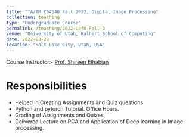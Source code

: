 ```yaml
---
title: "TA/TM CS4640 Fall 2022, Digital Image Processing"
collection: teaching
type: "Undergraduate Course"
permalink: /teaching/2022-UofU-Fall-2
venue: "University of Utah, Kalhert School of Computing"
date: 2022-08-20
location: "Salt Lake City, Utah, USA"
---
```

Course Instructor:- [Prof. Shireen Elhabian](https://www.sci.utah.edu/~shireen/)

Responsibilities
======
- Helped in Creating Assignments and Quiz questions
- Python and pytorch Tutorial. Office Hours.
- Grading of Assignments and Quizes
- Delivered Lecture on PCA and Application of Deep learning in Image processing.

